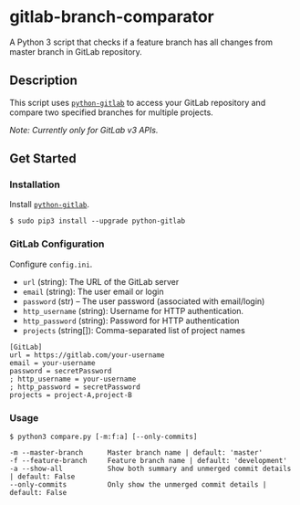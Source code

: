 # gitlab-branch-comparator
A Python 3 script that checks if a feature branch has all changes from master branch in GitLab repository.

## Description
This script uses [`python-gitlab`](https://python-gitlab.readthedocs.io/en/stable/) to access your GitLab repository and compare two specified branches for multiple projects.

_Note: Currently only for GitLab v3 APIs._

## Get Started
### Installation
Install [`python-gitlab`](https://python-gitlab.readthedocs.io/en/stable/).
```
$ sudo pip3 install --upgrade python-gitlab
```

### GitLab Configuration
Configure `config.ini`.
* `url` (string): The URL of the GitLab server
* `email` (string): The user email or login
* `password` (str) – The user password (associated with email/login)
* `http_username` (string): Username for HTTP authentication.
* `http_password` (string): Password for HTTP authentication
* `projects` (string[]): Comma-separated list of project names
```
[GitLab]
url = https://gitlab.com/your-username
email = your-username
password = secretPassword
; http_username = your-username
; http_password = secretPassword
projects = project-A,project-B
```

### Usage
```
$ python3 compare.py [-m:f:a] [--only-commits]

-m --master-branch      Master branch name | default: 'master'
-f --feature-branch     Feature branch name | default: 'development'
-a --show-all           Show both summary and unmerged commit details | default: False
--only-commits          Only show the unmerged commit details | default: False
```

